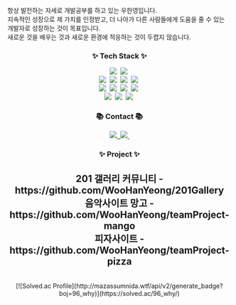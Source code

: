 
항상 발전하는 자세로 개발공부를 하고 있는 우한영입니다.</br>
지속적인 성장으로 제 가치를 인정받고, 더 나아가 다른 사람들에게 도움을 줄 수 있는 개발자로 성장하는 것이 목표입니다.</br>
새로운 것을 배우는 것과 새로운 환경에 적응하는 것이 두렵지 않습니다.


<h3 align="center">✨ Tech Stack ✨</h3>
<div align="center">
  <img src="https://img.shields.io/badge/java-00A2FF?style=for-the-badge&logo=java&logoColor=61DAFB" />&nbsp
  <img src="https://img.shields.io/badge/python-F2CC38?style=for-the-badge&logo=python&logoColor=61DAFB" />&nbsp
</div>
<div align="center">
  <img src="https://img.shields.io/badge/css-1572B6?style=for-the-badge&logo=css&logoColor=20232a" />&nbsp
  <img src="https://img.shields.io/badge/html5-E34F26.svg?style=for-the-badge&logo=html5&logoColor=white" />&nbsp
  <img src="https://img.shields.io/badge/javascript-F7DF1E.svg?style=for-the-badge&logo=javascript&logoColor=20232a" />&nbsp
  <img src="https://img.shields.io/badge/jquery-0769AD?style=for-the-badge&logo=jquery&logoColor=20232a" />&nbsp
</div>
<div align="center">
  <img src="https://img.shields.io/badge/thymeleaf-005F0F?style=for-the-badge&logo=thymeleaf&logoColor=61DAFB" />&nbsp
  <img src="https://img.shields.io/badge/Bootstrap-7952B3?style=for-the-badge&logo=Bootstrap&logoColor=20232a" />&nbsp
  <img src="https://img.shields.io/badge/gradle-02303A?style=for-the-badge&logo=gradle&logoColor=white" />&nbsp
  <img src="https://img.shields.io/badge/ajax-FF3633?style=for-the-badge&logo=ajax&logoColor=white" />&nbsp

</div>
<div align="center">
  <img src="https://img.shields.io/badge/oracle-F80000?style=for-the-badge&logo=oracle&logoColor=61DAFB" />&nbsp
  <img src="https://img.shields.io/badge/springboot-6DB33F?style=for-the-badge&logo=springboot&logoColor=20232a" />&nbsp
  <img src="https://img.shields.io/badge/git-F05032?style=for-the-badge&logo=git&logoColor=white" />&nbsp
</div>


<h3 align="center">📚 Contact 📚</h3>
<div align="center">
  <a href="#">
    <img src="https://img.shields.io/badge/Blog-2D8C3C?style=for-the-badge&logo=blogger&logoColor=white"/>&nbsp
  </a>
  <a href="mailto:dngksdud3130@gmail.com">
    <img
      src="https://img.shields.io/badge/dngksdud3130@gmail.com-D14836?style=for-the-badge&logo=gmail&logoColor=white"/>&nbsp
  </a>

<h3 align="center">✨ Project ✨</h3>
<div>
<h2>
201 갤러리 커뮤니티 - https://github.com/WooHanYeong/201Gallery
</br>
음악사이트 망고 - https://github.com/WooHanYeong/teamProject-mango
</br>
피자사이트 - https://github.com/WooHanYeong/teamProject-pizza
</h2>
</div>
</br>
[![Solved.ac Profile](http://mazassumnida.wtf/api/v2/generate_badge?boj=96_why)](https://solved.ac/96_why/)



